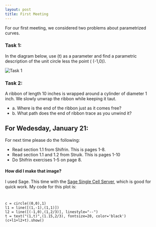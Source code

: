 ```yaml
---
layout: post
title: First Meeting
---
```


For our first meeting, we considered two problems about parametrized curves.

### Task 1:

In the diagram below, use \(t\) as a parameter and find a parametric description
of the unit circle less the point \( (-1,0)\).

![Task 1]({{site.baseurl}}/images/task1.png)

### Task 2:

A ribbon of length 10 inches is wrapped around a cylinder of diameter 1 inch. We
slowly unwrap the ribbon while keeping it taut.

* a. Where is the end of the ribbon just as it comes free?
* b. What path does the end of ribbon trace as you unwind it?


## For Wedesday, January 21:

For next time please do the following:

+ Read section 1.1 from Shifrin. This is pages 1-8.
+ Read section 1.1 and 1.2 from Struik. This is pages 1-10
+ Do Shifrin exercises 1-5 on page 8.


#### How did I make that image?

I used Sage. This time with the [Sage Single Cell Server](http://sagecell.sagemath.org/),
which is good for quick work. My code for this plot is:

<code>
<pre>
c = circle((0,0),1)
l1 = line([(1,-1),(1,1)])
l2 = line([(-1,0),(1,2/3)], linestyle="--")
t = text("(1,t)",(1.15,2/3), fontsize=20, color='black')
(c+l1+l2+t).show()
</pre>
</code>
